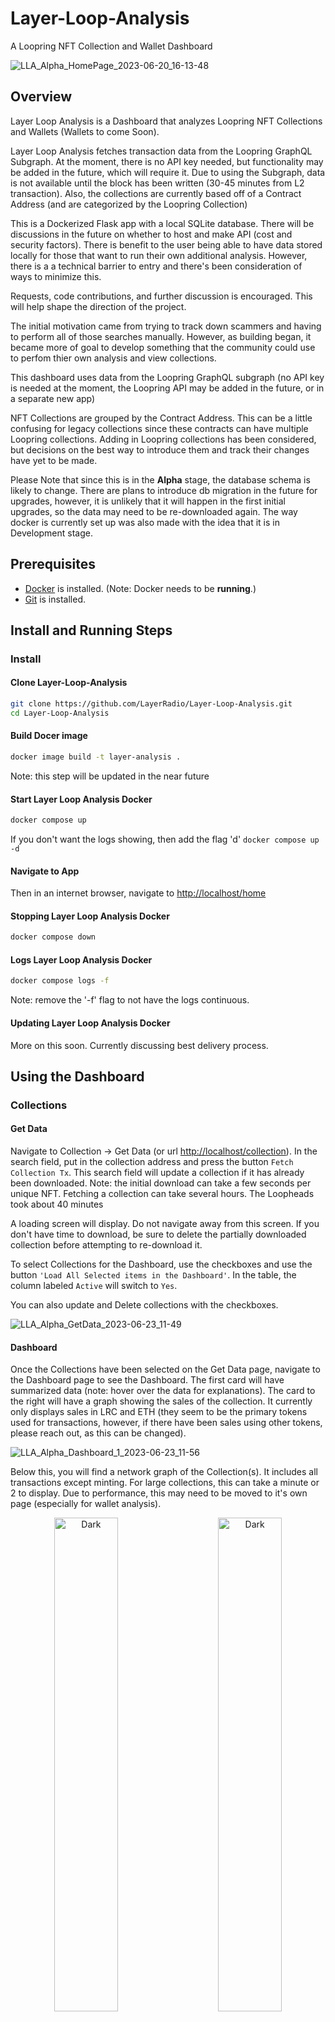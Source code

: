
# Layer-Loop-Analysis
A Loopring NFT Collection and Wallet Dashboard

![LLA_Alpha_HomePage_2023-06-20_16-13-48](https://github.com/LayerRadio/Layer-Loop-Analysis/assets/122059499/b2583a25-f5df-4e7d-8451-b0602e6beee3)

## Overview

Layer Loop Analysis is a Dashboard that analyzes Loopring NFT Collections and Wallets (Wallets to come Soon). 

Layer Loop Analysis fetches transaction data from the Loopring GraphQL Subgraph. At the moment, there is no API key needed, but functionality may be added in the future, which will require it. Due to using the Subgraph, data is not available until the block has been written (30-45 minutes from L2 transaction). Also, the collections are currently based off of a Contract Address (and are categorized by the Loopring Collection)

This is a Dockerized Flask app with a local SQLite database. There will be discussions in the future on whether to host and make API (cost and security factors). There is benefit to the user being able to have data stored locally for those that want to run their own additional analysis. However, there is a a technical barrier to entry and there's been consideration of ways to minimize this. 

Requests, code contributions, and further discussion is encouraged. This will help shape the direction of the project. 

The initial motivation came from trying to track down scammers and having to perform all of those searches manually. However, as building began, it became more of goal to develop something that the community could use to perfom thier own analysis and view collections.

This dashboard uses data from the Loopring GraphQL subgraph (no API key is needed at the moment, the Loopring API may be added in the future, or in a separate new app)

NFT Collections are grouped by the Contract Address. This can be a little confusing for legacy collections since these contracts can have multiple Loopring collections. Adding in Loopring collections has been considered, but decisions on the best way to introduce them and track their changes have yet to be made.

Please Note that since this is in the **Alpha** stage, the database schema is likely to change. There are plans to introduce db migration in the future for upgrades, however, it is unlikely that it will happen in the first initial upgrades, so the data may need to be re-downloaded again. The way docker is currently set up was also made with the idea that it is in Development stage.



## Prerequisites

- [Docker](https://docs.docker.com/engine/install/) is installed. (Note: Docker needs to be **running**.)
- [Git](https://github.com/git-guides/install-git/) is installed.


## Install and Running Steps

### Install

#### Clone Layer-Loop-Analysis

```sh
git clone https://github.com/LayerRadio/Layer-Loop-Analysis.git
cd Layer-Loop-Analysis
```


#### Build Docer image
```sh
docker image build -t layer-analysis .
```

Note: this step will be updated in the near future


#### Start Layer Loop Analysis Docker

```sh
docker compose up
```

If you don't want the logs showing, then add the flag 'd' ```docker compose up -d```


#### Navigate to App

Then in an internet browser, navigate to 
[http://localhost/home](http://localhost/home)


#### Stopping Layer Loop Analysis Docker

```sh
docker compose down
```


#### Logs Layer Loop Analysis Docker
```sh
docker compose logs -f 
```

Note: remove the '-f' flag to not have the logs continuous. 


#### Updating Layer Loop Analysis Docker

More on this soon. Currently discussing best delivery process. 


## Using the Dashboard

### Collections

#### Get Data

Navigate to Collection -> Get Data (or url [http://localhost/collection](http://localhost/collection)). In the search field, put in the collection address and press the button `Fetch Collection Tx`. This search field will update a collection if it has already been downloaded. Note: the initial download can take a few seconds per unique NFT. Fetching a collection can take several hours. The Loopheads took about 40 minutes

A loading screen will display. Do not navigate away from this screen. If you don't have time to download, be sure to delete the partially downloaded collection before attempting to re-download it. 

To select Collections for the Dashboard, use the checkboxes and use the button ``'Load All Selected items in the Dashboard'``. In the table, the column labeled `Active` will switch to `Yes`.

You can also update and Delete collections with the checkboxes.

![LLA_Alpha_GetData_2023-06-23_11-49](https://github.com/LayerRadio/Layer-Loop-Analysis/assets/122059499/15dfb8ae-e13f-4049-aa2f-c56bda947d73)

#### Dashboard

Once the Collections have been selected on the Get Data page, navigate to the Dashboard page to see the Dashboard. The first card will have summarized data (note: hover over the data for explanations). The card to the right will have a graph showing the sales of the collection. It currently only displays sales in LRC and ETH (they seem to be the primary tokens used for transactions, however, if there have been sales using other tokens, please reach out, as this can be changed).

![LLA_Alpha_Dashboard_1_2023-06-23_11-56](https://github.com/LayerRadio/Layer-Loop-Analysis/assets/122059499/ac642e31-b6c3-4ccf-9a0c-c8ead600de05)

Below this, you will find a network graph of the Collection(s). It includes all transactions except minting. For large collections, this can take a minute or 2 to display. Due to performance, this may need to be moved to it's own page (especially for wallet analysis).

<p align="center">
  <img alt="Dark" src=https://github.com/LayerRadio/Layer-Loop-Analysis/assets/122059499/712a9dde-6eaf-4ace-a1b0-b12d0e853eaa width="45%">
&nbsp; &nbsp; &nbsp; &nbsp;
  <img alt="Dark" src=https://github.com/LayerRadio/Layer-Loop-Analysis/assets/122059499/95716d3f-c5e5-46c8-ad81-eb7c320b4bde width="45%">
</p>

#### Raw Data

Collections are based on the contract address. This means that if there are multiple loopring collections, than they will appear just under the contract address. In the future, looking to add this in, but will need to add in API calls. This seems to mainly affect Legacy Loopring collections.


### Wallets

Coming Soon


## Features

Layer Loop Analysis

- Downloads Entire Collections (based on Contract Address)
- Allows for downloading the CSV of Raw Data Collection
- Overall statistics\numbers
- Search Tables by Wallet Addresses and Ids
- Price Graph
- Network Graph
- Sales Tables
- Can perform analysis on multiple collections at once


## Important note

This is in Alpha stage and is being released at this stage so that the community can have input. There is still further testing needed for accuracy.


## Future

The future development will be taking in request and ideas from the community.

- Take requests/suggestions from the Community
- Tracking and Analysis for Wallets
- Improved error handling
- Add support for Loopring Collections (this will be based on request and discussion)
- Add analysis, graphs and tables (this will be based on request and discussion)
- Add Ajax calls to charts and tables
- Investigate NetworkGraphs for improved performance and functionality (considering moving to it's own section due to performance)
- File/Folder restructuring
- Code clean up
- Set up CI


## Support

If you like the dashboard, please grab an NFT or 2 on LoopExchange ShiddyZoo - Meet the Zoo on LoopExchange [https://loopexchange.art/collection/shiddyzoo](https://loopexchange.art/collection/shiddyzoo) 

Or LayerRadio.eth - [0xb36a4675be59cd8ef2cbef43ebfb06c053e41848](https://explorer.loopring.io/account/192416)

## Testing

If you are unfamiliar with Loopring, can run this against the following collections

- 0xb07e92e0a9dc45711a9ef4c6cccfcde798de75ff
- 0x0a6f4b318b9397670a9926acbddbb9a3361b71bd
- 0x43778ce982ef806376f9f6b87f426ba9f4e9ee3a (this one takes 30 minutes to an hour to download)


## Credits

Special thanks to [Fudgey](https://github.com/fudgebucket27) for his work all his work and contributions on Community Loopring code projects and giving me guidance on Loopring's Subgraph. Subgraph queries were modeled from [Lexplorer](https://github.com/fudgebucket27/Lexplorer)

[Cobmin](https://github.com/cobmin) for his work on Loopring Collections and please check out [Maize](https://github.com/cobmin/Maize)

[LoopringSharp](https://github.com/taranasus/LoopringSharp)

[LooPyMinty](https://github.com/Montspy/LooPyMinty)

[Miguel Grinberg](https://github.com/miguelgrinberg), can also check out his blog with topics on Flask

[README.md](README.md) is partially modeled off of Taiko's Docs [taiko-mono](https://github.com/taikoxyz/taiko-mono/blob/main/packages/website/pages/docs/guides/run-a-node.mdx)


# Licensing

## Code

All scripts and scene files are distributed under the [MIT license](LICENSE.md).  
Copyright held by Layer Radio LLC.


## Asset

All of the photos, gifs and art assets of this project (files in ``images_LR/`` ie [``layeranalysis/static/images_LR``](https://github.com/LayerRadio/Layer-Loop-Analysis/layeranalysis/images_LR)) have been made available to this project by Layer Radio LLC and are copyrighted; any other use must be authorized by the creator which holds all the rights for those photos.

Any other file of this project is available under the MIT license as follow:


### Note on Asset license 

The license for the 2 art assets is currently restrictive. However, I am considering either removing the art, or putting the art under a different license, such as the CCA. The ``loading_sz.gif`` made me happy and was fun to put in, but doesn't really add anything and is heavy, so will likely remove in future versions if people are wanting more freedom with Layer Loop Analysis.


# Video Tutorial

This is a video tutorial on how to use Layer Loop Analysis (Coming Soon)




